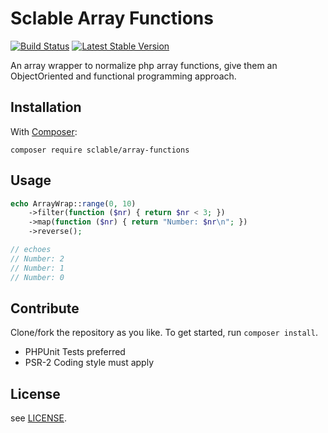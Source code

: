 Sclable Array Functions
=======================

[![Build Status](https://img.shields.io/travis/m-bymike/array-functions/master.svg?style=flat-square)](https://travis-ci.org/m-bymike/array-functions)
[![Latest Stable Version](https://img.shields.io/packagist/v/m-bymike/array-functions.svg?style=flat-square)](https://gemnasium.com/m-bymike/array-functions)

An array wrapper to normalize php array functions, give them
an ObjectOriented and functional programming approach.

Installation
------------

With [Composer](https://getcomposer.org):
```
composer require sclable/array-functions
```

Usage
-----

```php
echo ArrayWrap::range(0, 10)
    ->filter(function ($nr) { return $nr < 3; })
    ->map(function ($nr) { return "Number: $nr\n"; })
    ->reverse();

// echoes
// Number: 2
// Number: 1
// Number: 0
```

Contribute
----------

Clone/fork the repository as you like. To get started, run `composer install`.

- PHPUnit Tests preferred
- PSR-2 Coding style must apply

License
-------

see [LICENSE](LICENSE).